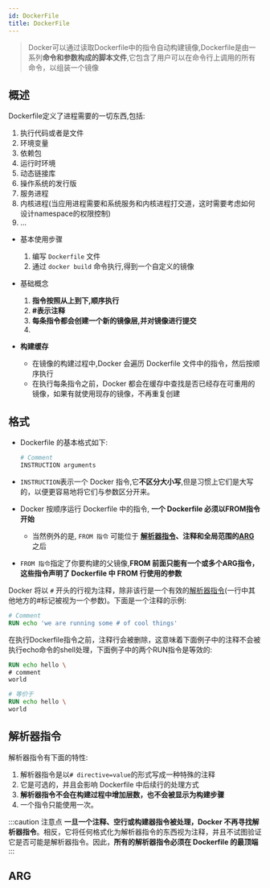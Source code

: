 ```yaml
---
id: DockerFile
title: DockerFile
---
```


> Docker可以通过读取Dockerfile中的指令自动构建镜像,Dockerfile是由一系列**命令和参数构成的脚本文件**,它包含了用户可以在命令行上调用的所有命令，以组装一个镜像

## 概述

Dockerfile定义了进程需要的一切东西,包括:

1. 执行代码或者是文件
2. 环境变量
3. 依赖包
4. 运行时环境
5. 动态链接库
6. 操作系统的发行版
7. 服务进程
8. 内核进程(当应用进程需要和系统服务和内核进程打交道，这时需要考虑如何设计namespace的权限控制)
9. …

- 基本使用步骤
  1. 编写 `Dockerfile` 文件
  2. 通过 `docker build` 命令执行,得到一个自定义的镜像

- 基础概念
  1. **指令按照从上到下,顺序执行**
  2. **#表示注释**
  3. **每条指令都会创建一个新的镜像层,并对镜像进行提交**
  4. 

- **构建缓存**
  - 在镜像的构建过程中,Docker 会遍历 Dockerfile 文件中的指令，然后按顺序执行
  - 在执行每条指令之前，Docker 都会在缓存中查找是否已经存在可重用的镜像，如果有就使用现存的镜像，不再重复创建

## 格式

- Dockerfile 的基本格式如下:

  ```dockerfile
  # Comment
  INSTRUCTION arguments
  ```

- `INSTRUCTION`表示一个 Docker 指令,它**不区分大小写**,但是习惯上它们是大写的，以便更容易地将它们与参数区分开来。

- Docker 按顺序运行 Dockerfile 中的指令, **一个 Dockerfile 必须以FROM指令开始**
  - 当然例外的是, `FROM 指令` 可能位于 **[解析器指令](DockerFile#解析器指令)、注释和全局范围的[ARG](DockerFile#arg)** 之后
- `FROM 指令`指定了你要构建的父镜像,**FROM 前面只能有一个或多个ARG指令，这些指令声明了 Dockerfile 中 FROM 行使用的参数**

Docker 将以 `#` 开头的行视为注释，除非该行是一个有效的[解析器指令](DockerFile#解析器指令)(一行中其他地方的#标记被视为一个参数)。下面是一个注释的示例:

```dockerfile
# Comment
RUN echo 'we are running some # of cool things'
```

在执行Dockerfile指令之前，注释行会被删除，这意味着下面例子中的注释不会被执行echo命令的shell处理，下面例子中的两个RUN指令是等效的:

```dockerfile
RUN echo hello \
# comment
world

# 等价于
RUN echo hello \
world
```

## 解析器指令

解析器指令有下面的特性:

1. 解析器指令是以`# directive=value`的形式写成一种特殊的注释
2. 它是可选的，并且会影响 Dockerfile 中后续行的处理方式
3. **解析器指令不会在构建过程中增加层数，也不会被显示为构建步骤**
4. 一个指令只能使用一次。

:::caution 注意点
**一旦一个注释、空行或构建器指令被处理，Docker 不再寻找解析器指令**。相反，它将任何格式化为解析器指令的东西视为注释，并且不试图验证它是否可能是解析器指令。因此，**所有的解析器指令必须在 Dockerfile 的最顶端**
:::


## ARG
